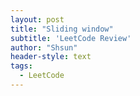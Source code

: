 ```yaml
---
layout: post
title: "Sliding window"
subtitle: 'LeetCode Review'
author: "Shsun"
header-style: text
tags:
  - LeetCode
---
```

